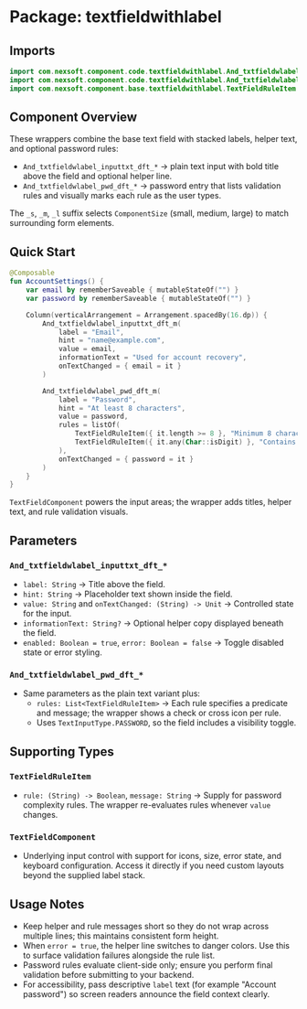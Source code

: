 # Package: textfieldwithlabel

## Imports
```kotlin
import com.nexsoft.component.code.textfieldwithlabel.And_txtfieldwlabel_inputtxt_dft_m
import com.nexsoft.component.code.textfieldwithlabel.And_txtfieldwlabel_pwd_dft_m
import com.nexsoft.component.base.textfieldwithlabel.TextFieldRuleItem
```

## Component Overview
These wrappers combine the base text field with stacked labels, helper text, and optional password rules:
- `And_txtfieldwlabel_inputtxt_dft_*` -> plain text input with bold title above the field and optional helper line.
- `And_txtfieldwlabel_pwd_dft_*` -> password entry that lists validation rules and visually marks each rule as the user types.

The `_s`, `_m`, `_l` suffix selects `ComponentSize` (small, medium, large) to match surrounding form elements.

## Quick Start
```kotlin
@Composable
fun AccountSettings() {
    var email by rememberSaveable { mutableStateOf("") }
    var password by rememberSaveable { mutableStateOf("") }

    Column(verticalArrangement = Arrangement.spacedBy(16.dp)) {
        And_txtfieldwlabel_inputtxt_dft_m(
            label = "Email",
            hint = "name@example.com",
            value = email,
            informationText = "Used for account recovery",
            onTextChanged = { email = it }
        )

        And_txtfieldwlabel_pwd_dft_m(
            label = "Password",
            hint = "At least 8 characters",
            value = password,
            rules = listOf(
                TextFieldRuleItem({ it.length >= 8 }, "Minimum 8 characters"),
                TextFieldRuleItem({ it.any(Char::isDigit) }, "Contains a number")
            ),
            onTextChanged = { password = it }
        )
    }
}
```
`TextFieldComponent` powers the input areas; the wrapper adds titles, helper text, and rule validation visuals.

## Parameters
### `And_txtfieldwlabel_inputtxt_dft_*`
- `label: String` -> Title above the field.
- `hint: String` -> Placeholder text shown inside the field.
- `value: String` and `onTextChanged: (String) -> Unit` -> Controlled state for the input.
- `informationText: String?` -> Optional helper copy displayed beneath the field.
- `enabled: Boolean = true`, `error: Boolean = false` -> Toggle disabled state or error styling.

### `And_txtfieldwlabel_pwd_dft_*`
- Same parameters as the plain text variant plus:
  - `rules: List<TextFieldRuleItem>` -> Each rule specifies a predicate and message; the wrapper shows a check or cross icon per rule.
  - Uses `TextInputType.PASSWORD`, so the field includes a visibility toggle.

## Supporting Types
### `TextFieldRuleItem`
- `rule: (String) -> Boolean`, `message: String` -> Supply for password complexity rules. The wrapper re-evaluates rules whenever `value` changes.

### `TextFieldComponent`
- Underlying input control with support for icons, size, error state, and keyboard configuration. Access it directly if you need custom layouts beyond the supplied label stack.

## Usage Notes
- Keep helper and rule messages short so they do not wrap across multiple lines; this maintains consistent form height.
- When `error = true`, the helper line switches to danger colors. Use this to surface validation failures alongside the rule list.
- Password rules evaluate client-side only; ensure you perform final validation before submitting to your backend.
- For accessibility, pass descriptive `label` text (for example "Account password") so screen readers announce the field context clearly.
